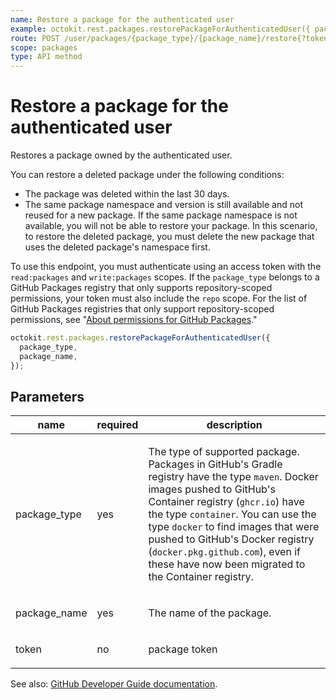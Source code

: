 ```yaml
---
name: Restore a package for the authenticated user
example: octokit.rest.packages.restorePackageForAuthenticatedUser({ package_type, package_name })
route: POST /user/packages/{package_type}/{package_name}/restore{?token}
scope: packages
type: API method
---
```


# Restore a package for the authenticated user

Restores a package owned by the authenticated user.

You can restore a deleted package under the following conditions:

- The package was deleted within the last 30 days.
- The same package namespace and version is still available and not reused for a new package. If the same package namespace is not available, you will not be able to restore your package. In this scenario, to restore the deleted package, you must delete the new package that uses the deleted package's namespace first.

To use this endpoint, you must authenticate using an access token with the `read:packages` and `write:packages` scopes. If the `package_type` belongs to a GitHub Packages registry that only supports repository-scoped permissions, your token must also include the `repo` scope. For the list of GitHub Packages registries that only support repository-scoped permissions, see "[About permissions for GitHub Packages](https://docs.github.com/packages/learn-github-packages/about-permissions-for-github-packages#permissions-for-repository-scoped-packages)."

```js
octokit.rest.packages.restorePackageForAuthenticatedUser({
  package_type,
  package_name,
});
```

## Parameters

<table>
  <thead>
    <tr>
      <th>name</th>
      <th>required</th>
      <th>description</th>
    </tr>
  </thead>
  <tbody>
    <tr><td>package_type</td><td>yes</td><td>

The type of supported package. Packages in GitHub's Gradle registry have the type `maven`. Docker images pushed to GitHub's Container registry (`ghcr.io`) have the type `container`. You can use the type `docker` to find images that were pushed to GitHub's Docker registry (`docker.pkg.github.com`), even if these have now been migrated to the Container registry.

</td></tr>
<tr><td>package_name</td><td>yes</td><td>

The name of the package.

</td></tr>
<tr><td>token</td><td>no</td><td>

package token

</td></tr>
  </tbody>
</table>

See also: [GitHub Developer Guide documentation](https://docs.github.com/rest/packages/packages#restore-a-package-for-the-authenticated-user).
